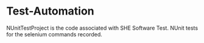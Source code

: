 # Test-Automation
NUnitTestProject is the code associated with SHE Software Test.
NUnit tests for the selenium commands recorded.
